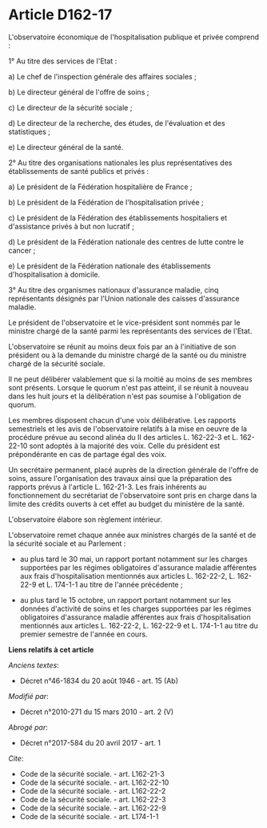 # Article D162-17

L'observatoire économique de l'hospitalisation publique et privée comprend : 

1° Au titre des services de l'Etat : 

a) Le chef de l'inspection générale des affaires sociales ; 

b) Le           directeur général de l'offre de soins  ; 

c) Le directeur de la sécurité sociale ; 

d) Le directeur de la recherche, des études, de l'évaluation et des statistiques ; 

e) Le directeur général de la santé. 

2° Au titre des organisations nationales les plus représentatives des établissements de santé publics et privés : 

a) Le président de la Fédération hospitalière de France ; 

b) Le président de la Fédération de l'hospitalisation privée ; 

c) Le président de la Fédération des établissements hospitaliers et d'assistance privés à but non lucratif ; 

d) Le président de la Fédération nationale des centres de lutte contre le cancer ; 

e) Le président de la Fédération nationale des établissements d'hospitalisation à domicile. 

3° Au titre des organismes nationaux d'assurance maladie, cinq représentants désignés par l'Union nationale des caisses
d'assurance maladie. 

Le président de l'observatoire et le vice-président sont nommés par le ministre chargé de la santé parmi les représentants
des services de l'Etat.

L'observatoire se réunit au moins deux fois par an à l'initiative de son président ou à la demande du ministre chargé de la
santé ou du ministre chargé de la sécurité sociale. 

Il ne peut délibérer valablement que si la moitié au moins de ses membres sont présents. Lorsque le quorum n'est pas atteint,
il se réunit à nouveau dans les huit jours et la délibération n'est pas soumise à l'obligation de quorum. 

Les membres disposent chacun d'une voix délibérative. Les rapports semestriels et les avis de l'observatoire relatifs à la
mise en oeuvre de la procédure prévue au second alinéa du II des articles L. 162-22-3 et L. 162-22-10 sont adoptés à la
majorité des voix. Celle du président est prépondérante en cas de partage égal des voix. 

Un secrétaire permanent, placé auprès de la direction générale de l'offre de soins, assure l'organisation des travaux ainsi
que la préparation des rapports prévus à l'article L. 162-21-3. Les frais inhérents au fonctionnement du secrétariat de
l'observatoire sont pris en charge dans la limite des crédits ouverts à cet effet au budget du ministère de la santé.

L'observatoire élabore son règlement intérieur.

L'observatoire remet chaque année aux ministres chargés de la santé et de la sécurité sociale et au Parlement :

- au plus tard le 30 mai, un rapport portant notamment sur les charges supportées par les régimes obligatoires d'assurance
maladie afférentes aux frais d'hospitalisation mentionnés aux articles L. 162-22-2, L. 162-22-9 et L. 174-1-1 au titre de
l'année précédente ;

- au plus tard le 15 octobre, un rapport portant notamment sur les données d'activité de soins et les charges supportées par
les régimes obligatoires d'assurance maladie afférentes aux frais d'hospitalisation mentionnés aux articles L. 162-22-2, L.
162-22-9 et L. 174-1-1 au titre du premier semestre de l'année en cours.

**Liens relatifs à cet article**

_Anciens textes_:

  - Décret n°46-1834 du 20 août 1946 - art. 15 (Ab)

_Modifié par_:

  - Décret n°2010-271 du 15 mars 2010 - art. 2 (V)

_Abrogé par_:

  - Décret n°2017-584 du 20 avril 2017 - art. 1

_Cite_:

  - Code de la sécurité sociale. - art. L162-21-3
  - Code de la sécurité sociale. - art. L162-22-10
  - Code de la sécurité sociale. - art. L162-22-2
  - Code de la sécurité sociale. - art. L162-22-3
  - Code de la sécurité sociale. - art. L162-22-9
  - Code de la sécurité sociale. - art. L174-1-1
